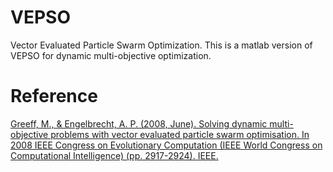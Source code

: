 # VEPSO
Vector Evaluated Particle Swarm Optimization.
This is a matlab version of VEPSO for dynamic multi-objective optimization.

# Reference
[Greeff, M., & Engelbrecht, A. P. (2008, June). Solving dynamic multi-objective problems with vector evaluated particle swarm optimisation. In 2008 IEEE Congress on Evolutionary Computation (IEEE World Congress on Computational Intelligence) (pp. 2917-2924). IEEE.](http://ieeexplore.ieee.org/xpls/abs_all.jsp?arnumber=4631190)